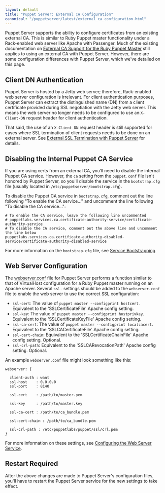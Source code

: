 ```yaml
---
layout: default
title: "Puppet Server: External CA Configuration"
canonical: "/puppetserver/latest/external_ca_configuration.html"
---
```



Puppet Server supports the ability to configure certificates from an existing
external CA. This is similar to Ruby Puppet master functionality under a Rack-enabled web server like Apache with Passenger. Much of the existing
documentation on [External CA Support for the Ruby Puppet Master](https://docs.puppetlabs.com/puppet/latest/reference/config_ssl_external_ca.html)
still applies to using an external CA with Puppet Server. However, there are some configuration differences with Puppet Server, which we've detailed on this page.

## Client DN Authentication

Puppet Server is hosted by a Jetty web server; therefore, Rack-enabled web server configuration is irrelevant. For client authentication purposes, Puppet Server can extract the distinguished name (DN) from a client certificate provided during SSL negotiation with the Jetty web server. This means the web server no longer needs to be configured to use an `X-Client-DN` request header for client authentication.

That said, the use of an `X-Client-DN` request header is still supported
for cases where SSL termination of client requests needs to be done on an
external server. See [External SSL Termination with Puppet Server](./external_ssl_termination.markdown) for details.

## Disabling the Internal Puppet CA Service

If you are using certs from an external CA, you'll need to disable the internal Puppet CA service. However, the `ca` setting from the `puppet.conf` file isn't honored by Puppet Server, so you'll disable the service in the `bootstrap.cfg` file (usually located in `/etc/puppetserver/bootstrap.cfg`).

To disable the Puppet CA service in `bootstrap.cfg`, comment out the line following "To enable the CA service..." and uncomment the line following "To disable the CA service...":

~~~
# To enable the CA service, leave the following line uncommented
# puppetlabs.services.ca.certificate-authority-service/certificate-authority-service
# To disable the CA service, comment out the above line and uncomment the line below
puppetlabs.services.ca.certificate-authority-disabled-service/certificate-authority-disabled-service
~~~

For more information on the `bootstrap.cfg` file, see [Service Bootstrapping](./configuration.markdown#service-bootstrapping).

## Web Server Configuration

The [webserver.conf](./config_file_webserver.html) file for Puppet Server performs a function similar to that of VirtualHost configuration for
a Ruby Puppet master running on an Apache server. Several `ssl-` settings
should be added to the `webserver.conf` file to enable the web server to
use the correct SSL configuration:

* `ssl-cert`: The value of `puppet master --configprint hostcert`. Equivalent to the 'SSLCertificateFile' Apache config setting.
* `ssl-key`: The value of `puppet master --configprint hostprivkey`. Equivalent to the 'SSLCertificateKeyFile' Apache config setting.
* `ssl-ca-cert`: The value of `puppet master --configprint localcacert`. Equivalent to the 'SSLCACertificateFile' Apache config setting.
* `ssl-cert-chain`: Equivalent to the 'SSLCertificateChainFile' Apache config setting. Optional.
* `ssl-crl-path`: Equivalent to the 'SSLCARevocationPath' Apache config setting. Optional.

An example `webserver.conf` file might look something like this:

~~~
webserver: {

  client-auth : want
  ssl-host    : 0.0.0.0
  ssl-port    : 8140

  ssl-cert    : /path/to/master.pem

  ssl-key     : /path/to/master.key

  ssl-ca-cert : /path/to/ca_bundle.pem

  ssl-cert-chain : /path/to/ca_bundle.pem

  ssl-crl-path : /etc/puppetlabs/puppet/ssl/crl.pem
}
~~~

For more information on these settings, see [Configuring the Web Server Service](https://github.com/puppetlabs/trapperkeeper-webserver-jetty9/blob/master/doc/jetty-config.md).

## Restart Required

After the above changes are made to Puppet Server's configuration files, you'll have to restart the Puppet Server service for the new settings to take effect.

